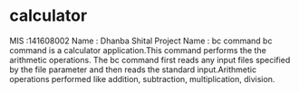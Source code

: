 # calculator
MIS :141608002
Name : Dhanba Shital
Project Name : bc command
  bc command is a calculator application.This command performs the the arithmetic operations. The bc command first reads any input files specified by the file parameter and then reads the standard input.Arithmetic operations performed like addition, subtraction, multiplication, division.
